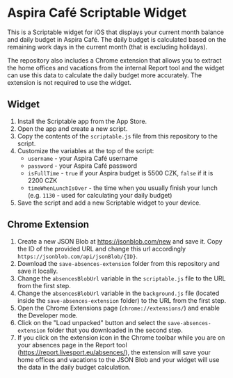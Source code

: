 # Aspira Café Scriptable Widget

This is a Scriptable widget for iOS that displays your current month balance and daily budget in Aspira Café. The daily budget is calculated based on the remaining work days in the current month (that is excluding holidays).

The repository also includes a Chrome extension that allows you to extract the home offices and vacations from the internal Report tool and the widget can use this data to calculate the daily budget more accurately. The extension is not required to use the widget.

## Widget

1. Install the Scriptable app from the App Store.
2. Open the app and create a new script.
3. Copy the contents of the `scriptable.js` file from this repository to the script.
4. Customize the variables at the top of the script:
   - `username` - your Aspira Café username
   - `password` - your Aspira Café password
   - `isFullTime` - `true` if your Aspira budget is 5500 CZK, `false` if it is 2200 CZK
   - `timeWhenLunchIsOver` - the time when you usually finish your lunch (e.g. `1130` - used for calculating your daily budget)
5. Save the script and add a new Scriptable widget to your device.

## Chrome Extension

1. Create a new JSON Blob at https://jsonblob.com/new and save it. Copy the ID of the provided URL and change this url accordingly `https://jsonblob.com/api/jsonBlob/{ID}`.
2. Download the `save-absences-extension` folder from this repository and save it locally.
3. Change the `absencesBlobUrl` variable in the `scriptable.js` file to the URL from the first step.
4. Change the `absencesBlobUrl` variable in the `background.js` file (located inside the `save-absences-extension` folder) to the URL from the first step.
5. Open the Chrome Extensions page (`chrome://extensions/`) and enable the Developer mode.
6. Click on the "Load unpacked" button and select the `save-absences-extension` folder that you downloaded in the second step.
7. If you click on the extension icon in the Chrome toolbar while you are on your absences page in the Report tool (https://report.livesport.eu/absences/), the extension will save your home offices and vacations to the JSON Blob and your widget will use the data in the daily budget calculation.
